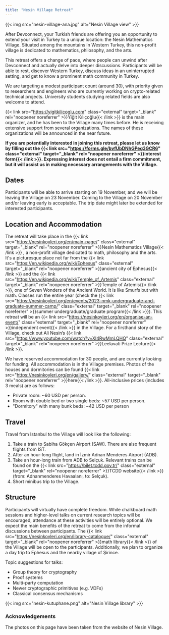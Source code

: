 ```yaml
---
title: "Nesin Village Retreat"
---
```


{{< img src="nesin-village-ana.jpg" alt="Nesin Village view" >}}

After Devconnect, your Turkish friends are offering you an opportunity to extend your visit in Turkey to a unique location: the Nesin Mathematics Village. Situated among the mountains in Western Turkey, this non-profit village is dedicated to mathematics, philosophy, and the arts.

This retreat offers a change of pace, where people can unwind after Devconnect and actually delve into deeper discussions. Participants will be able to rest, discover Western Turkey, discuss ideas in an uninterrupted setting, and get to know a prominent math community in Turkey.

We are targeting a modest participant count (around 30), with priority given to researchers and engineers who are currently working on crypto-related technical projects. University students studying related fields are also welcome to attend.

{{< link src="https://yigitkilicoglu.com" class="external" target="_blank" rel="noopener noreferrer" >}}Yiğit Kılıçoğlu{{< /link >}} is the main organizer, and he has been to the Village many times before. He is receiving extensive support from several organizations. The names of these organizations will be announced in the near future.

**If you are potentially interested in joining this retreat, please let us know by filling out the {{< link src="https://forms.gle/bvfUbDNhGPeg3GCR6" class="external" target="_blank" rel="noopener noreferrer" >}}interest form{{< /link >}}. Expressing interest does not entail a firm commitment, but it will assist us in making necessary arrangements with the Village.**

## Dates

Participants will be able to arrive starting on 19 November, and we will be leaving the Village on 23 November. Coming to the Village on 20 November and/or leaving early is acceptable. The trip date might later be extended for interested participants.

## Location and Accommodation

The retreat will take place in the {{< link src="https://nesinkoyleri.org/en/main-page/" class="external" target="_blank" rel="noopener noreferrer" >}}Nesin Mathematics Village{{< /link >}} , a non-profit village dedicated to math, philosophy and the arts. It's a picturesque place not far from the {{< link src="https://en.wikipedia.org/wiki/Ephesus" class="external" target="_blank" rel="noopener noreferrer" >}}ancient city of Ephesus{{< /link >}} and the {{< link src="https://en.wikipedia.org/wiki/Temple_of_Artemis" class="external" target="_blank" rel="noopener noreferrer" >}}Temple of Artemis{{< /link >}}, one of Seven Wonders of the Ancient World. It is like Smurfs but with math. Classes run the entire year (check the {{< link src="https://nesinkoyleri.org/en/events/2023-nmk-undergraduate-and-graduate-summer-camp/" class="external" target="_blank" rel="noopener noreferrer" >}}summer undergraduate/graduate program{{< /link >}}). This retreat will be an {{< link src="https://nesinkoyleri.org/en/organise-an-event/" class="external" target="_blank" rel="noopener noreferrer" >}}independent event{{< /link >}} in the Village. For a firsthand story of the Village, check out Ali Nesin’s {{< link src="https://www.youtube.com/watch?v=XI4RwMmLQHQ" class="external" target="_blank" rel="noopener noreferrer" >}}Leelavati Prize Lecture{{< /link >}}.

We have reserved accommodation for 30 people, and are currently looking for funding. All accommodation is in the Village premises. Photos of the houses and dormitories can be found {{< link src="https://nesinkoyleri.org/en/gallery/" class="external" target="_blank" rel="noopener noreferrer" >}}here{{< /link >}}. All-inclusive prices (includes 3 meals) are as follows:
* Private room: ~60 USD per person.
* Room with double bed or two single beds: ~57 USD per person.
* "Dormitory" with many bunk beds: ~42 USD per person

## Travel

Travel from Istanbul to the Village will look like the following:
1. Take a train to Sabiha Gökçen Airport (SAW). There are also frequent flights from IST.
2. After an hour-long flight, land in İzmir Adnan Menderes Airport (ADB).
3. Take an hour-long train from ADB to Selçuk. Relevant trains can be found on the {{< link src="https://bilet.tcdd.gov.tr/" class="external" target="_blank" rel="noopener noreferrer" >}}TCDD website{{< /link >}} (from: Adnanmenderes Havaalanı, to: Selçuk).
4. Short minibus trip to the Village.

## Structure

Participants will virtually have complete freedom. While chalkboard math sessions and higher-level talks on current research topics will be encouraged, attendance at these activities will be entirely optional. We expect the main benefits of the retreat to come from the informal discussions between participants. The {{< link src="https://nesinkoyleri.org/en/library-catalogue/" class="external" target="_blank" rel="noopener noreferrer" >}}math library{{< /link >}} of the Village will be open to the participants. Additionally, we plan to organize a day trip to Ephesus and the nearby village of Şirince.

Topic suggestions for talks:
* Group theory for cryptography
* Proof systems
* Multi-party computation
* Newer cryptographic primitives (e.g. VDFs)
* Classical consensus mechanisms



{{< img src="nesin-kutuphane.png" alt="Nesin Village library" >}}

### Acknowledgements
The photos on this page have been taken from the website of Nesin Village.
